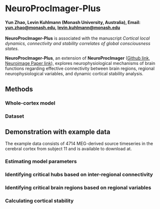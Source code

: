 # NeuroProcImager-Plus
#### Yun Zhao, Levin Kuhlmann (Monash University, Australia), Email: yun.zhao@monash.edu, levin.kuhlmann@monash.edu

**NeuroProcImager-Plus** is associated with the manuscript *Cortical local dynamics, connectivity and stability correlates of global consciousness states*.

**NeuroProcImager-Plus**, an extension of **NeuroProcImager** ([Github link](https://github.com/yundumbledore/NeuroProcImager/tree/main), [Neuroimage Paper link](https://www.sciencedirect.com/science/article/pii/S1053811922007078)), explores neurophysiological mechanisms of brain functions regarding effective connectivity between brain regions, regional neurophysiological variables, and dynamic cortical stability analysis.


## Methods

### Whole-cortex model

### Dataset

## Demonstration with example data
The example data consists of 4714 MEG-derived source timeseries in the cerebral cortex from subject 11 and is available to download at.

### Estimating model parameters

### Identifying critical hubs based on inter-regional connectivity

### Identifying critical brain regions based on regional variables

### Calculating cortical stability
